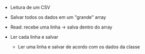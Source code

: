 - Leitura de um CSV
- Salvar todos os dados em um "grande" array
- Read: recebe uma linha -> salva dentro do array

- Ler cada linha e salvar
    - Ler uma linha e salvar de acordo com os dados da classe
